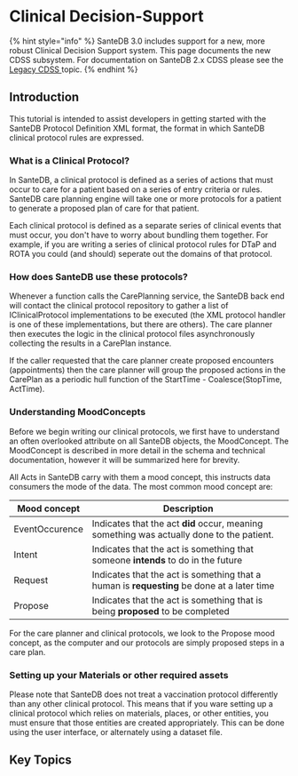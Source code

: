 # Clinical Decision-Support

{% hint style="info" %}
SanteDB 3.0 includes support for a new, more robust Clinical Decision Support system. This page documents the new CDSS subsystem. For documentation on SanteDB 2.x CDSS please see the [Legacy CDSS ](legacy-cdss.md)topic.
{% endhint %}

## Introduction

This tutorial is intended to assist developers in getting started with the SanteDB Protocol Definition XML format, the format in which SanteDB clinical protocol rules are expressed.

### What is a Clinical Protocol?

In SanteDB, a clinical protocol is defined as a series of actions that must occur to care for a patient based on a series of entry criteria or rules. SanteDB care planning engine will take one or more protocols for a patient to generate a proposed plan of care for that patient.

Each clinical protocol is defined as a separate series of clinical events that must occur, you don't have to worry about bundling them together. For example, if you are writing a series of clinical protocol rules for DTaP and ROTA you could (and should) seperate out the domains of that protocol.

### How does SanteDB use these protocols?

Whenever a function calls the CarePlanning service, the SanteDB back end will contact the clinical protocol repository to gather a list of IClinicalProtocol implementations to be executed (the XML protocol handler is one of these implementations, but there are others). The care planner then executes the logic in the clinical protocol files asynchronously collecting the results in a CarePlan instance.

If the caller requested that the care planner create proposed encounters (appointments) then the care planner will group the proposed actions in the CarePlan as a periodic hull function of the StartTime - Coalesce(StopTime, ActTime).

### Understanding MoodConcepts

Before we begin writing our clinical protocols, we first have to understand an often overlooked attribute on all SanteDB objects, the MoodConcept. The MoodConcept is described in more detail in the schema and technical documentation, however it will be summarized here for brevity.

All Acts in SanteDB carry with them a mood concept, this instructs data consumers the mode of the data. The most common mood concept are:

| Mood concept   | Description                                                                                |
| -------------- | ------------------------------------------------------------------------------------------ |
| EventOccurence | Indicates that the act **did** occur, meaning something was actually done to the patient.  |
| Intent         | Indicates that the act is something that someone **intends** to do in the future           |
| Request        | Indicates that the act is something that a human is **requesting** be done at a later time |
| Propose        | Indicates that the act is something that is being **proposed** to be completed             |

For the care planner and clinical protocols, we look to the Propose mood concept, as the computer and our protocols are simply proposed steps in a care plan.

### Setting up your Materials or other required assets

Please note that SanteDB does not treat a vaccination protocol differently than any other clinical protocol. This means that if you ware setting up a clinical protocol which relies on materials, places, or other entities, you must ensure that those entities are created appropriately. This can be done using the user interface, or alternately using a dataset file.

## Key Topics

